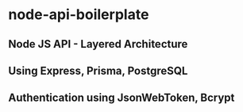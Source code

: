 # node-api-boilerplate
## Node JS API - Layered Architecture

## Using Express, Prisma, PostgreSQL
## Authentication using JsonWebToken, Bcrypt
